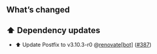 ## What’s changed

## ⬆️ Dependency updates

- ⬆️ Update Postfix to v3.10.3-r0 @[renovate[bot]](https://github.com/apps/renovate) ([#387](https://github.com/erik73/addon-mail/pull/387))
